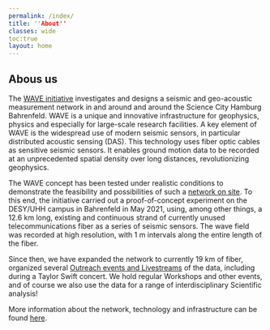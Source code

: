 ```yaml
---
permalink: /index/
title: ''About''
classes: wide
toc:true
layout: home
---
```


## Abous us

The [WAVE initiative](https://indico.desy.de/event/28485/) investigates and designs a seismic and geo-acoustic measurement network in and around and around the Science City Hamburg Bahrenfeld. WAVE is a unique and innovative infrastructure for geophysics, physics and especially for large-scale research facilities.
A key element of WAVE is the widespread use of modern seismic sensors, in particular distributed acoustic sensing (DAS). This technology uses fiber optic cables as sensitive seismic sensors. It enables ground motion data to be recorded at an unprecedented spatial density over long distances, revolutionizing geophysics.

The WAVE concept has been tested under realistic conditions to demonstrate the feasibility and possibilities of such a [network on site]((/about/)). To this end, the initiative carried out a proof-of-concept experiment on the DESY/UHH campus in Bahrenfeld in May 2021, using, among other things, a 12.6 km long, existing and continuous strand of currently unused telecommunications fiber as a series of seismic sensors. The wave field was recorded at high resolution, with 1 m intervals along the entire length of the fiber.

Since then, we have expanded the network to currently 19 km of fiber, organized several [Outreach events and Livestreams](/outreach/) of the data, including during a Taylor Swift concert. We hold regular Workshops and other events, and of course we also use the data for a range of interdisciplinary Scientific analysis!
 
More information about the network, technology and infrastructure can be found [here](about.md).

